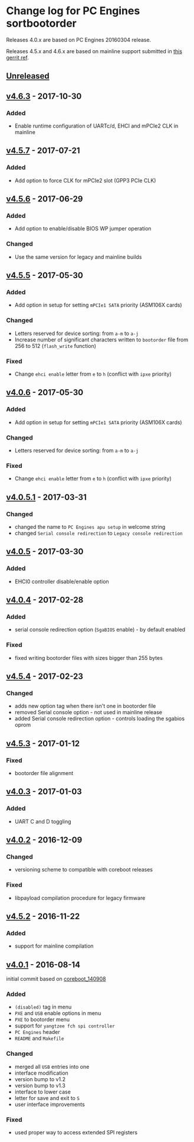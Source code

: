 Change log for PC Engines sortbootorder
=======================================

Releases 4.0.x are based on PC Engines 20160304 release.

Releases 4.5.x and 4.6.x are based on mainline support submitted in
[this gerrit ref](https://review.coreboot.org/#/c/14138/).

## [Unreleased]

## [v4.6.3] - 2017-10-30
### Added
- Enable runtime configuration of UARTc/d, EHCI and mPCIe2 CLK in mainline

## [v4.5.7] - 2017-07-21
### Added
- Add option to force CLK for mPCIe2 slot (GPP3 PCIe CLK)

## [v4.5.6] - 2017-06-29
### Added
- Add option to enable/disable BIOS WP jumper operation

### Changed
- Use the same version for legacy and mainline builds

## [v4.5.5] - 2017-05-30
### Added
- Add option in setup for setting `mPCIe1 SATA` priority (ASM106X cards)

### Changed
- Letters reserved for device sorting: from `a-m` to `a-j`
- Increase number of significant characters written to `bootorder` file from
  256 to 512 (`flash_write` function)

### Fixed
- Change `ehci enable` letter from `e` to `h` (conflict with `ipxe` priority)

## [v4.0.6] - 2017-05-30
### Added
- Add option in setup for setting `mPCIe1 SATA` priority (ASM106X cards)

### Changed
- Letters reserved for device sorting: from `a-m` to `a-j`

### Fixed
- Change `ehci enable` letter from `e` to `h` (conflict with `ipxe` priority)

## [v4.0.5.1] - 2017-03-31
### Changed
- changed the name to `PC Engines apu setup` in welcome string
- changed `Serial console redirection` to `Legacy console redirection`

## [v4.0.5] - 2017-03-30
### Added
- EHCI0 controller disable/enable option

## [v4.0.4] - 2017-02-28
### Added
- serial console redirection option (`SgaBIOS` enable) - by default enabled

### Fixed
- fixed writing bootorder files with sizes bigger than 255 bytes

## [v4.5.4] - 2017-02-23
### Changed
- adds new option tag when there isn't one in bootorder file
- removed Serial console option - not used in mainline release
- added Serial console redirection option - controls loading the sgabios oprom

## [v4.5.3] - 2017-01-12
### Fixed
- bootorder file alignment

## [v4.0.3] - 2017-01-03
### Added
- UART C and D toggling

## [v4.0.2] - 2016-12-09
### Changed
- versioning scheme to compatible with coreboot releases

### Fixed
- libpayload compilation procedure for legacy firmware

## [v4.5.2] - 2016-11-22

### Added
- support for mainline compilation

## [v4.0.1] - 2016-08-14
initial commit based on [coreboot_140908](http://pcengines.ch/tmp/coreboot_140908.tar.gz)

### Added
- `(disabled)` tag in menu
- `PXE` and `USB` enable options in menu
- `PXE` to bootorder menu
- support for `yangtzee fch spi controller`
- `PC Engines` header
- `README` and `Makefile`

### Changed
- merged all `USB` entries into one
- interface modification
- version bump to v1.2
- version bump to v1.3
- interface to lower case
- letter for save and exit to `S`
- user interface improvements

### Fixed
- used proper way to access extended SPI registers

[Unreleased]: https://github.com/pcengines/sortbootorder/compare/v4.6.3...master
[v4.6.3]: https://github.com/pcengines/sortbootorder/compare/v4.5.7...v4.6.3
[v4.5.7]: https://github.com/pcengines/sortbootorder/compare/v4.5.6...v4.5.7
[v4.5.6]: https://github.com/pcengines/sortbootorder/compare/v4.5.5...v4.5.6
[v4.5.5]: https://github.com/pcengines/sortbootorder/compare/v4.5.4...v4.5.5
[v4.5.4]: https://github.com/pcengines/sortbootorder/compare/v4.5.3...v4.5.4
[v4.5.3]: https://github.com/pcengines/sortbootorder/compare/v4.5.2...v4.5.3
[v4.0.6]: https://github.com/pcengines/sortbootorder/compare/v4.0.5.1...v4.0.6
[v4.0.5.1]: https://github.com/pcengines/sortbootorder/compare/v4.0.5...v4.0.5.1
[v4.0.5]: https://github.com/pcengines/sortbootorder/compare/v4.0.4...v4.0.5
[v4.0.4]: https://github.com/pcengines/sortbootorder/compare/v4.0.3...v4.0.4
[v4.0.3]: https://github.com/pcengines/sortbootorder/compare/v4.0.2...v4.0.3
[v4.0.2]: https://github.com/pcengines/sortbootorder/compare/v4.0.1...v4.0.2
[v4.5.2]: https://github.com/pcengines/sortbootorder/compare/v4.0.1...v4.5.2
[v4.0.1]: https://github.com/pcengines/sortbootorder/compare/f652a858ff905f17688d841f866c2dedb371fb24...v4.0.1
